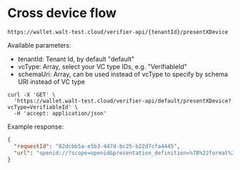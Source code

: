 # Cross device flow

```
https://wallet.walt-test.cloud/verifier-api/{tenantId}/presentXDevice
```

Available parameters:

- tenantId: Tenant Id, by default "default"
- vcType: Array<String>, select your VC type IDs, e.g. "VerifiableId"
- schemaUri: Array<String>, can be used instead of vcType to specify by schema URI instead of VC type

```shell
curl -X 'GET' \
  'https://wallet.walt-test.cloud/verifier-api/default/presentXDevice?vcType=VerifiableId' \
  -H 'accept: application/json'
```

Example response:

```json
{
  "requestId": "82dcbb5a-e5b3-447d-bc25-b22d7cfa4445",
  "url": "openid://?scope=openid&presentation_definition=%7B%22format%22+%3A+null%2C+%22id%22+%3A+%221%22%2C+%22input_descriptors%22+%3A+%5B%7B%22constraints%22+%3A+%7B%22fields%22+%3A+%5B%7B%22filter%22+%3A+%7B%22const%22%3A+%22VerifiableId%22%7D%2C+%22id%22+%3A+null%2C+%22path%22+%3A+%5B%22%24.type%22%5D%2C+%22purpose%22+%3A+null%7D%5D%7D%2C+%22format%22+%3A+null%2C+%22group%22+%3A+null%2C+%22id%22+%3A+%221%22%2C+%22name%22+%3A+null%2C+%22purpose%22+%3A+null%2C+%22schema%22+%3A+null%7D%5D%2C+%22name%22+%3A+null%2C+%22purpose%22+%3A+null%2C+%22submission_requirements%22+%3A+null%7D&response_type=vp_token&redirect_uri=http%3A%2F%2Flocalhost%3A8080%2Fverifier-api%2Fdefault%2Fverify&state=82dcbb5a-e5b3-447d-bc25-b22d7cfa4445&nonce=82dcbb5a-e5b3-447d-bc25-b22d7cfa4445&client_id=http%3A%2F%2Flocalhost%3A8080%2Fverifier-api%2Fdefault%2Fverify&response_mode=post"
}
```